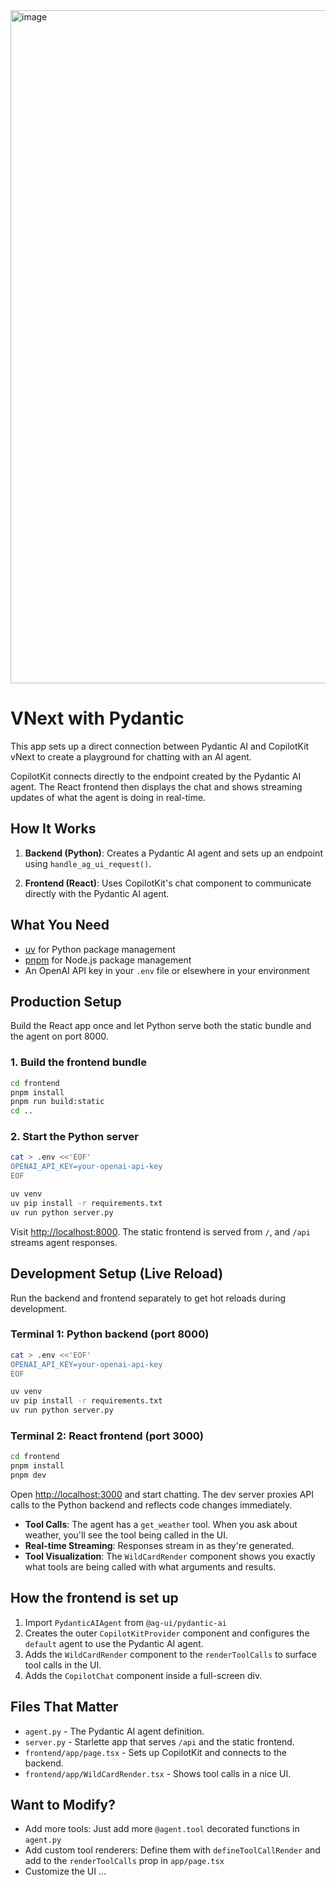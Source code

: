 <img width="910" height="1077" alt="image" src="https://github.com/user-attachments/assets/4869e961-51e7-4008-a2fd-bee0ff59efbd" />


# VNext with Pydantic

This app sets up a direct connection between Pydantic AI and CopilotKit vNext to create a playground for chatting with an AI agent.

CopilotKit connects directly to the endpoint created by the Pydantic AI agent. The React frontend then displays the chat and
shows streaming updates of what the agent is doing in real-time.

## How It Works

1. **Backend (Python)**: Creates a Pydantic AI agent and sets up an endpoint using `handle_ag_ui_request()`.

2. **Frontend (React)**: Uses CopilotKit's chat component to communicate directly with the Pydantic AI agent.

## What You Need

- [uv](https://docs.astral.sh/uv/) for Python package management
- [pnpm](https://pnpm.io/) for Node.js package management
- An OpenAI API key in your `.env` file or elsewhere in your environment

## Production Setup

Build the React app once and let Python serve both the static bundle and the agent on port 8000.

### 1. Build the frontend bundle

```bash
cd frontend
pnpm install
pnpm run build:static
cd ..
```

### 2. Start the Python server

```bash
cat > .env <<'EOF'
OPENAI_API_KEY=your-openai-api-key
EOF

uv venv
uv pip install -r requirements.txt
uv run python server.py
```

Visit [http://localhost:8000](http://localhost:8000). The static frontend is served from `/`, and `/api` streams agent responses.

## Development Setup (Live Reload)

Run the backend and frontend separately to get hot reloads during development.

### Terminal 1: Python backend (port 8000)

```bash
cat > .env <<'EOF'
OPENAI_API_KEY=your-openai-api-key
EOF

uv venv
uv pip install -r requirements.txt
uv run python server.py
```

### Terminal 2: React frontend (port 3000)

```bash
cd frontend
pnpm install
pnpm dev
```

Open [http://localhost:3000](http://localhost:3000) and start chatting. The dev server proxies API calls to the Python backend and reflects code changes immediately.

- **Tool Calls**: The agent has a `get_weather` tool. When you ask about weather, you'll see the tool being called in the UI.
- **Real-time Streaming**: Responses stream in as they're generated.
- **Tool Visualization**: The `WildCardRender` component shows you exactly what tools are being called with what arguments and results.

## How the frontend is set up

1. Import `PydanticAIAgent` from `@ag-ui/pydantic-ai`
2. Creates the outer `CopilotKitProvider` component and configures the `default` agent to use the Pydantic AI agent.
3. Adds the `WildCardRender` component to the `renderToolCalls` to surface tool calls in the UI.
4. Adds the `CopilotChat` component inside a full-screen div.

## Files That Matter

- `agent.py` - The Pydantic AI agent definition.
- `server.py` - Starlette app that serves `/api` and the static frontend.
- `frontend/app/page.tsx` - Sets up CopilotKit and connects to the backend.
- `frontend/app/WildCardRender.tsx` - Shows tool calls in a nice UI.

## Want to Modify?

- Add more tools: Just add more `@agent.tool` decorated functions in `agent.py`
- Add custom tool renderers: Define them with `defineToolCallRender` and add to the `renderToolCalls` prop in `app/page.tsx`
- Customize the UI ...
